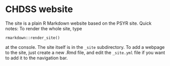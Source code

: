 # CHDSS website

The site is a plain R Markdown website based on the PSYR site. Quick notes: To render the whole site, type 
```
rmarkdown::render_site()
```
at the console. The site itself is in the `_site` subdirectory. To add a webpage to the site, just create a new .Rmd file, and edit the `_site.yml` file if you want to add it to the navigation bar.

